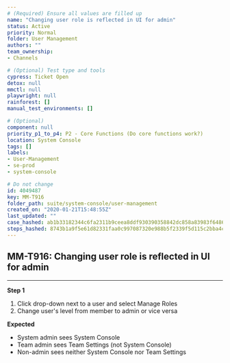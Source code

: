 ```yaml
---
# (Required) Ensure all values are filled up
name: "Changing user role is reflected in UI for admin"
status: Active
priority: Normal
folder: User Management
authors: ""
team_ownership: 
- Channels

# (Optional) Test type and tools
cypress: Ticket Open
detox: null
mmctl: null
playwright: null
rainforest: []
manual_test_environments: []

# (Optional)
component: null
priority_p1_to_p4: P2 - Core Functions (Do core functions work?)
location: System Console
tags: []
labels: 
- User-Management
- se-prod
- system-console

# Do not change
id: 4049487
key: MM-T916
folder_path: suite/system-console/user-management
created_on: "2020-01-21T15:48:55Z"
last_updated: ""
case_hashed: ab1b33182344c6fa2311b9ceea8ddf930390358842dc858a83983f6486c398b5d7b87d546e8d5ce8892180867322042d
steps_hashed: 8743b1a9f5e61d82331faa0c997087320e988b5f2339f5d115c2bba4cea2f3408abca5a44a20e61a05730a170e2da3f3
---
```


## MM-T916: Changing user role is reflected in UI for admin

---

**Step 1**

1. Click drop-down next to a user and select Manage Roles
2. Change user's level from member to admin or vice versa

**Expected**

- System admin sees System Console
- Team admin sees Team Settings (not System Console)
- Non-admin sees neither System Console nor Team Settings
